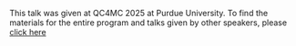 This talk was given at QC4MC 2025 at Purdue University. To find the materials for the entire program and talks given by other speakers, please [click here](https://github.com/qc4mc/qc4mcsummer2025/)
